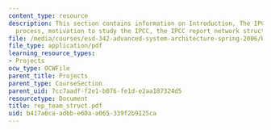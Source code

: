 ```yaml
---
content_type: resource
description: This section contains information on Introduction, The IPCC and its report
  process, motivation to study the IPCC, the IPCC report network structure.
file: /media/courses/esd-342-advanced-system-architecture-spring-2006/b417a6caadbbe60aa065339f2b9125ca_rep_team_struct.pdf
file_type: application/pdf
learning_resource_types:
- Projects
ocw_type: OCWFile
parent_title: Projects
parent_type: CourseSection
parent_uid: 7cc7aadf-f2e1-b076-fe1d-e2aa187324d5
resourcetype: Document
title: rep_team_struct.pdf
uid: b417a6ca-adbb-e60a-a065-339f2b9125ca
---
```

